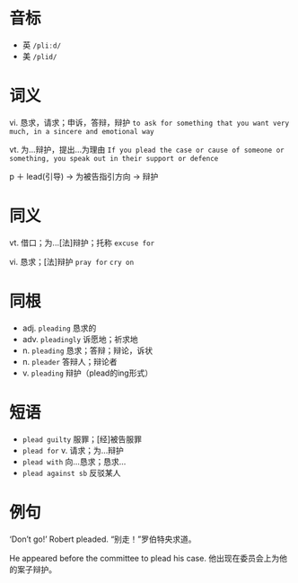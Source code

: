 # 音标

- 英 `/pliːd/`
- 美 `/plid/`

# 词义

vi. 恳求，请求；申诉，答辩，辩护
`to ask for something that you want very much, in a sincere and emotional way`

vt. 为…辩护，提出…为理由
`If you plead the case or cause of someone or something, you speak out in their support or defence`



p ＋ lead(引导) → 为被告指引方向 → 辩护

# 同义

vt. 借口；为...[法]辩护；托称
`excuse for`

vi. 恳求；[法]辩护
`pray for` `cry on`

# 同根

- adj. `pleading` 恳求的
- adv. `pleadingly` 诉愿地；祈求地
- n. `pleading` 恳求；答辩；辩论，诉状
- n. `pleader` 答辩人；辩论者
- v. `pleading` 辩护（plead的ing形式）

# 短语

- `plead guilty` 服罪；[经]被告服罪
- `plead for` v. 请求；为…辩护
- `plead with` 向…恳求；恳求…
- `plead against sb` 反驳某人

# 例句

‘Don’t go!’ Robert pleaded.
“别走！”罗伯特央求道。

He appeared before the committee to plead his case.
他出现在委员会上为他的案子辩护。


